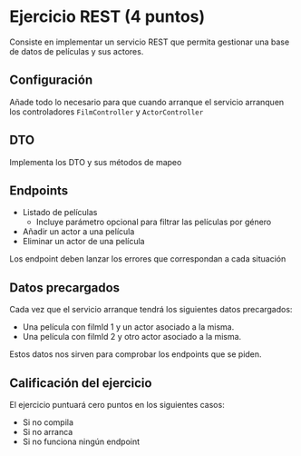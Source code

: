 # Ejercicio REST (4 puntos)

Consiste en implementar un servicio REST que permita gestionar una base de datos de películas y sus actores.

## Configuración

Añade todo lo necesario para que cuando arranque el servicio arranquen los controladores `FilmController` y `ActorController`

## DTO

Implementa los DTO y sus métodos de mapeo

## Endpoints

- Listado de películas
  - Incluye parámetro opcional para filtrar las películas por género
- Añadir un actor a una película 
- Eliminar un actor de una película

Los endpoint deben lanzar los errores que correspondan a cada situación

## Datos precargados

Cada vez que el servicio arranque tendrá los siguientes datos precargados:
- Una película con filmId 1 y un actor asociado a la misma.
- Una película con filmId 2 y otro actor asociado a la misma.

Estos datos nos sirven para comprobar los endpoints que se piden.

## Calificación del ejercicio

El ejercicio puntuará cero puntos en los siguientes casos:
- Si no compila
- Si no arranca
- Si no funciona ningún endpoint
